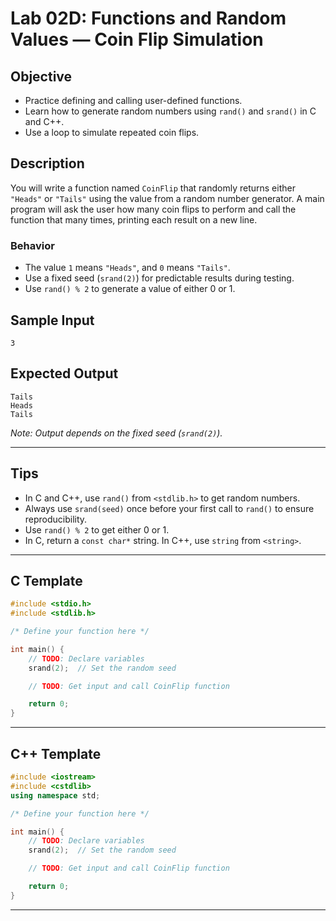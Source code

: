 # Lab 02D: Functions and Random Values — Coin Flip Simulation

## Objective

- Practice defining and calling user-defined functions.
- Learn how to generate random numbers using `rand()` and `srand()` in C and C++.
- Use a loop to simulate repeated coin flips.

## Description

You will write a function named `CoinFlip` that randomly returns either `"Heads"` or `"Tails"` using the value from a random number generator. A main program will ask the user how many coin flips to perform and call the function that many times, printing each result on a new line.

### Behavior

- The value `1` means `"Heads"`, and `0` means `"Tails"`.
- Use a fixed seed (`srand(2)`) for predictable results during testing.
- Use `rand() % 2` to generate a value of either 0 or 1.

## Sample Input

```
3
```

## Expected Output

```
Tails
Heads
Tails
```

*Note: Output depends on the fixed seed (`srand(2)`).*

---

## Tips

- In C and C++, use `rand()` from `<stdlib.h>` to get random numbers.
- Always use `srand(seed)` once before your first call to `rand()` to ensure reproducibility.
- Use `rand() % 2` to get either 0 or 1.
- In C, return a `const char*` string. In C++, use `string` from `<string>`.

---

## C Template

```c
#include <stdio.h>
#include <stdlib.h>

/* Define your function here */

int main() {
    // TODO: Declare variables
    srand(2);  // Set the random seed

    // TODO: Get input and call CoinFlip function

    return 0;
}
```

---

## C++ Template

```cpp
#include <iostream>
#include <cstdlib>
using namespace std;

/* Define your function here */

int main() {
    // TODO: Declare variables
    srand(2);  // Set the random seed

    // TODO: Get input and call CoinFlip function

    return 0;
}
```

---
